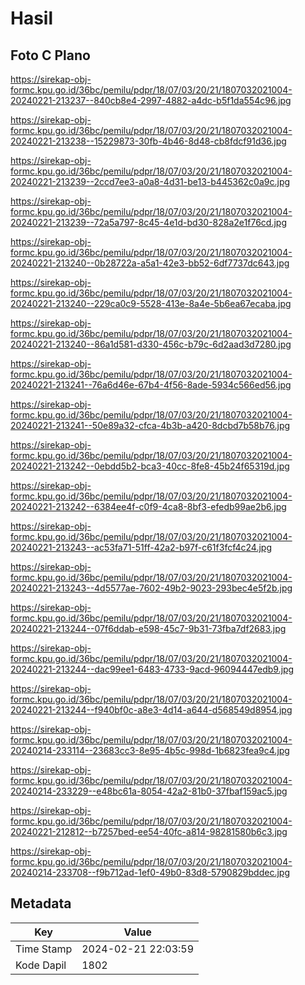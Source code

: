 # Hasil

## Foto C Plano

https://sirekap-obj-formc.kpu.go.id/36bc/pemilu/pdpr/18/07/03/20/21/1807032021004-20240221-213237--840cb8e4-2997-4882-a4dc-b5f1da554c96.jpg

https://sirekap-obj-formc.kpu.go.id/36bc/pemilu/pdpr/18/07/03/20/21/1807032021004-20240221-213238--15229873-30fb-4b46-8d48-cb8fdcf91d36.jpg

https://sirekap-obj-formc.kpu.go.id/36bc/pemilu/pdpr/18/07/03/20/21/1807032021004-20240221-213239--2ccd7ee3-a0a8-4d31-be13-b445362c0a9c.jpg

https://sirekap-obj-formc.kpu.go.id/36bc/pemilu/pdpr/18/07/03/20/21/1807032021004-20240221-213239--72a5a797-8c45-4e1d-bd30-828a2e1f76cd.jpg

https://sirekap-obj-formc.kpu.go.id/36bc/pemilu/pdpr/18/07/03/20/21/1807032021004-20240221-213240--0b28722a-a5a1-42e3-bb52-6df7737dc643.jpg

https://sirekap-obj-formc.kpu.go.id/36bc/pemilu/pdpr/18/07/03/20/21/1807032021004-20240221-213240--229ca0c9-5528-413e-8a4e-5b6ea67ecaba.jpg

https://sirekap-obj-formc.kpu.go.id/36bc/pemilu/pdpr/18/07/03/20/21/1807032021004-20240221-213240--86a1d581-d330-456c-b79c-6d2aad3d7280.jpg

https://sirekap-obj-formc.kpu.go.id/36bc/pemilu/pdpr/18/07/03/20/21/1807032021004-20240221-213241--76a6d46e-67b4-4f56-8ade-5934c566ed56.jpg

https://sirekap-obj-formc.kpu.go.id/36bc/pemilu/pdpr/18/07/03/20/21/1807032021004-20240221-213241--50e89a32-cfca-4b3b-a420-8dcbd7b58b76.jpg

https://sirekap-obj-formc.kpu.go.id/36bc/pemilu/pdpr/18/07/03/20/21/1807032021004-20240221-213242--0ebdd5b2-bca3-40cc-8fe8-45b24f65319d.jpg

https://sirekap-obj-formc.kpu.go.id/36bc/pemilu/pdpr/18/07/03/20/21/1807032021004-20240221-213242--6384ee4f-c0f9-4ca8-8bf3-efedb99ae2b6.jpg

https://sirekap-obj-formc.kpu.go.id/36bc/pemilu/pdpr/18/07/03/20/21/1807032021004-20240221-213243--ac53fa71-51ff-42a2-b97f-c61f3fcf4c24.jpg

https://sirekap-obj-formc.kpu.go.id/36bc/pemilu/pdpr/18/07/03/20/21/1807032021004-20240221-213243--4d5577ae-7602-49b2-9023-293bec4e5f2b.jpg

https://sirekap-obj-formc.kpu.go.id/36bc/pemilu/pdpr/18/07/03/20/21/1807032021004-20240221-213244--07f6ddab-e598-45c7-9b31-73fba7df2683.jpg

https://sirekap-obj-formc.kpu.go.id/36bc/pemilu/pdpr/18/07/03/20/21/1807032021004-20240221-213244--dac99ee1-6483-4733-9acd-96094447edb9.jpg

https://sirekap-obj-formc.kpu.go.id/36bc/pemilu/pdpr/18/07/03/20/21/1807032021004-20240221-213244--f940bf0c-a8e3-4d14-a644-d568549d8954.jpg

https://sirekap-obj-formc.kpu.go.id/36bc/pemilu/pdpr/18/07/03/20/21/1807032021004-20240214-233114--23683cc3-8e95-4b5c-998d-1b6823fea9c4.jpg

https://sirekap-obj-formc.kpu.go.id/36bc/pemilu/pdpr/18/07/03/20/21/1807032021004-20240214-233229--e48bc61a-8054-42a2-81b0-37fbaf159ac5.jpg

https://sirekap-obj-formc.kpu.go.id/36bc/pemilu/pdpr/18/07/03/20/21/1807032021004-20240221-212812--b7257bed-ee54-40fc-a814-98281580b6c3.jpg

https://sirekap-obj-formc.kpu.go.id/36bc/pemilu/pdpr/18/07/03/20/21/1807032021004-20240214-233708--f9b712ad-1ef0-49b0-83d8-5790829bddec.jpg


## Metadata

| Key        | Value               |
| ---------- | ------------------- |
| Time Stamp | 2024-02-21 22:03:59 |
| Kode Dapil | 1802                |



